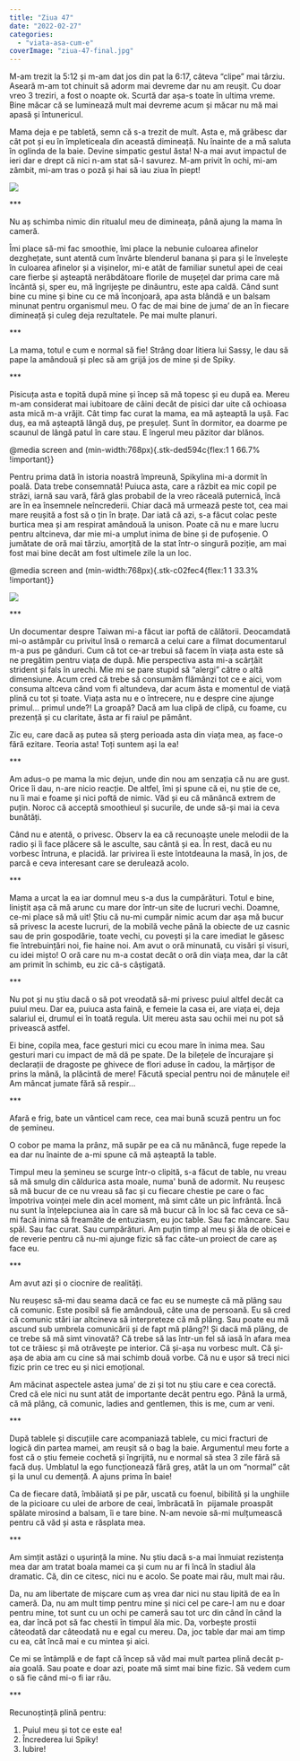 ```yaml
---
title: "Ziua 47"
date: "2022-02-27"
categories: 
  - "viata-asa-cum-e"
coverImage: "ziua-47-final.jpg"
---
```


M-am trezit la 5:12 și m-am dat jos din pat la 6:17, câteva “clipe” mai târziu. Aseară m-am tot chinuit să adorm mai devreme dar nu am reușit. Cu doar vreo 3 treziri, a fost o noapte ok. Scurtă dar așa-s toate în ultima vreme. Bine măcar că se luminează mult mai devreme acum și măcar nu mă mai apasă și întunericul.

Mama deja e pe tabletă, semn că s-a trezit de mult. Asta e, mă grăbesc dar cât pot și eu în împleticeala din această dimineață. Nu înainte de a mă saluta în oglinda de la baie. Devine simpatic gestul ăsta! N-a mai avut impactul de ieri dar e drept că nici n-am stat să-l savurez. M-am privit în ochi, mi-am zâmbit, mi-am tras o poză și hai să iau ziua în piept!

![](images/ziua-47-me-576x1024.jpg)

\*\*\*

Nu aș schimba nimic din ritualul meu de dimineața, până ajung la mama în cameră.

Îmi place să-mi fac smoothie, îmi place la nebunie culoarea afinelor dezghețate, sunt atentă cum învârte blenderul banana și para și le învelește în culoarea afinelor și a vișinelor, mi-e atât de familiar sunetul apei de ceai care fierbe și așteaptă nerăbdătoare florile de mușețel dar prima care mă încântă și, sper eu, mă îngrijește pe dinăuntru, este apa caldă. Când sunt bine cu mine și bine cu ce mă înconjoară, apa asta blândă e un balsam minunat pentru organismul meu. O fac de mai bine de juma’ de an în fiecare dimineață și culeg deja rezultatele. Pe mai multe planuri.

\*\*\*

La mama, totul e cum e normal să fie! Strâng doar litiera lui Sassy, le dau să pape la amândouă și plec să am grijă jos de mine și de Spiky.

\*\*\*

Pisicuța asta e topită după mine și încep să mă topesc și eu după ea. Mereu m-am considerat mai iubitoare de câini decât de pisici dar uite că ochioasa asta mică m-a vrăjit. Cât timp fac curat la mama, ea mă așteaptă la ușă. Fac duș, ea mă așteaptă lângă duș, pe preșuleț. Sunt în dormitor, ea doarme pe scaunul de lângă patul în care stau. E îngerul meu păzitor dar blănos.

@media screen and (min-width:768px){.stk-ded594c{flex:1 1 66.7% !important}}

Pentru prima dată în istoria noastră împreună, Spikylina mi-a dormit în poală. Data trebe consemnată! Puiuca asta, care a răzbit ea mic copil pe străzi, iarnă sau vară, fără glas probabil de la vreo răceală puternică, încă are în ea însemnele neîncrederii. Chiar dacă mă urmează peste tot, cea mai mare reușită a fost să o țin în brațe. Dar iată că azi, s-a făcut colac peste burtica mea și am respirat amândouă la unison. Poate că nu e mare lucru pentru altcineva, dar mie mi-a umplut inima de bine și de pufoșenie. O jumătate de oră mai târziu, amorțită de la stat într-o singură poziție, am mai fost mai bine decât am fost ultimele zile la un loc.

@media screen and (min-width:768px){.stk-c02fec4{flex:1 1 33.3% !important}}

![](images/ziua-47-Spiky-576x1024.jpg)

\*\*\*

Un documentar despre Taiwan mi-a făcut iar poftă de călătorii. Deocamdată mi-o astâmpăr cu privitul însă o remarcă a celui care a filmat documentarul m-a pus pe gânduri. Cum că tot ce-ar trebui să facem în viața asta este să ne pregătim pentru viața de după. Mie perspectiva asta mi-a scârțâit strident și fals în urechi. Mie mi se pare stupid să “alergi” către o altă dimensiune. Acum cred că trebe să consumăm flămânzi tot ce e aici, vom consuma altceva când vom fi altundeva, dar acum ăsta e momentul de viață plină cu tot și toate. Viața asta nu e o întrecere, nu e despre cine ajunge primul… primul unde?! La groapă? Dacă am lua clipă de clipă, cu foame, cu prezență și cu claritate, ăsta ar fi raiul pe pământ. 

Zic eu, care dacă aș putea să șterg perioada asta din viața mea, aș face-o fără ezitare. Teoria asta! Toți suntem ași la ea!

\*\*\*

Am adus-o pe mama la mic dejun, unde din nou am senzația că nu are gust. Orice îi dau, n-are nicio reacție. De altfel, îmi și spune că ei, nu știe de ce, nu îi mai e foame și nici poftă de nimic. Văd și eu că mănâncă extrem de puțin. Noroc că acceptă smoothieul și sucurile, de unde să-și mai ia ceva bunătăți.

Când nu e atentă, o privesc. Observ la ea că recunoaște unele melodii de la radio și îi face plăcere să le asculte, sau cântă și ea. În rest, dacă eu nu vorbesc întruna, e placidă. Iar privirea îi este întotdeauna la masă, în jos, de parcă e ceva interesant care se derulează acolo. 

\*\*\*

Mama a urcat la ea iar domnul meu s-a dus la cumpărături. Totul e bine, liniștit așa că mă arunc cu mare dor într-un site de lucruri vechi. Doamne, ce-mi place să mă uit! Știu că nu-mi cumpăr nimic acum dar așa mă bucur să privesc la aceste lucruri, de la mobilă veche până la obiecte de uz casnic sau de prin gospodărie, toate vechi, cu povești și la care imediat le găsesc fie întrebuințări noi, fie haine noi. Am avut o oră minunată, cu visări și visuri, cu idei mișto! O oră care nu m-a costat decât o oră din viața mea, dar la cât am primit în schimb, eu zic că-s câștigată.

\*\*\*

Nu pot și nu știu dacă o să pot vreodată să-mi privesc puiul altfel decât ca puiul meu. Dar ea, puiuca asta faină, e femeie la casa ei, are viața ei, deja salariul ei, drumul ei în toată regula. Uit mereu asta sau ochii mei nu pot să privească astfel.

Ei bine, copila mea, face gesturi mici cu ecou mare în inima mea. Sau gesturi mari cu impact de mă dă pe spate. De la bilețele de încurajare și declarații de dragoste pe ghivece de flori aduse în cadou, la mărțișor de prins la mână, la plăcintă de mere! Făcută special pentru noi de mânuțele ei! Am mâncat jumate fără să respir…

\*\*\*

Afară e frig, bate un vânticel cam rece, cea mai bună scuză pentru un foc de șemineu. 

O cobor pe mama la prânz, mă supăr pe ea că nu mănâncă, fuge repede la ea dar nu înainte de a-mi spune că mă așteaptă la table. 

Timpul meu la șemineu se scurge într-o clipită, s-a făcut de table, nu vreau să mă smulg din căldurica asta moale, numa' bună de adormit. Nu reușesc să mă bucur de ce nu vreau să fac și cu fiecare chestie pe care o fac împotriva voinței mele din acel moment, mă simt câte un pic înfrântă. Încă nu sunt la înțelepciunea aia în care să mă bucur că în loc să fac ceva ce să-mi facă inima să freamăte de entuziasm, eu joc table. Sau fac mâncare. Sau spăl. Sau fac curat. Sau cumpărături. Am puțin timp al meu și ăla de obicei e de reverie pentru că nu-mi ajunge fizic să fac câte-un proiect de care aș face eu.

\*\*\*

Am avut azi și o ciocnire de realități.

Nu reușesc să-mi dau seama dacă ce fac eu se numește că mă plâng sau că comunic. Este posibil să fie amândouă, câte una de persoană. Eu să cred că comunic stări iar altcineva să interpreteze că mă plâng. Sau poate eu mă ascund sub umbrela comunicării și de fapt mă plâng?! Și dacă mă plâng, de ce trebe să mă simt vinovată? Că trebe să las într-un fel să iasă în afara mea tot ce trăiesc și mă otrăvește pe interior. Că și-așa nu vorbesc mult. Că și-așa de abia am cu cine să mai schimb două vorbe. Că nu e ușor să treci nici fizic prin ce trec eu și nici emoțional.

Am măcinat aspectele astea juma’ de zi și tot nu știu care e cea corectă. Cred că ele nici nu sunt atât de importante decât pentru ego. Până la urmă, că mă plâng, că comunic, ladies and gentlemen, this is me, cum ar veni. 

\*\*\*

După tablele și discuțiile care acompaniază tablele, cu mici fracturi de logică din partea mamei, am reușit să o bag la baie. Argumentul meu forte a fost că o știu femeie cochetă și îngrijită, nu e normal să stea 3 zile fără să facă duș. Umblatul la ego funcționează fără greș, atât la un om “normal” cât și la unul cu demență. A ajuns prima în baie!

Ca de fiecare dată, îmbăiată și pe păr, uscată cu foenul, bibilită și la unghiile de la picioare cu ulei de arbore de ceai, îmbrăcată în  pijamale proaspăt spălate mirosind a balsam, îi e tare bine. N-am nevoie să-mi mulțumească pentru că văd și asta e răsplata mea.

\*\*\*

Am simțit astăzi o ușurință la mine. Nu știu dacă s-a mai înmuiat rezistența mea dar am tratat boala mamei ca și cum nu ar fi încă în stadiul ăla dramatic. Că, din ce citesc, nici nu e acolo. Se poate mai rău, mult mai rău. 

Da, nu am libertate de mișcare cum aș vrea dar nici nu stau lipită de ea în cameră. Da, nu am mult timp pentru mine și nici cel pe care-l am nu e doar pentru mine, tot sunt cu un ochi pe cameră sau tot urc din când în când la ea, dar încă pot să fac chestii în timpul ăla mic. Da, vorbește prostii câteodată dar câteodată nu e egal cu mereu. Da, joc table dar mai am timp cu ea, cât încă mai e cu mintea și aici.

Ce mi se întâmplă e de fapt că încep să văd mai mult partea plină decât p-aia goală. Sau poate e doar azi, poate mă simt mai bine fizic. Să vedem cum o să fie când mi-o fi iar rău.

\*\*\*

Recunoștință plină pentru:

1. Puiul meu și tot ce este ea!
2. Încrederea lui Spiky!
3. Iubire!
